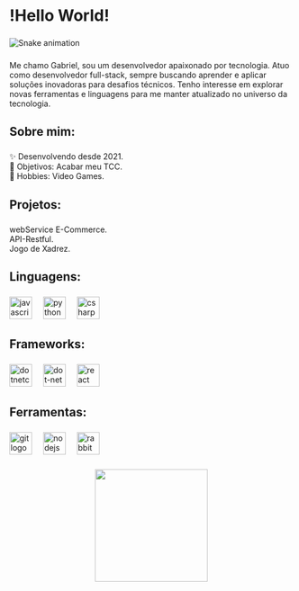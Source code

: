<h1 align="left">!Hello World!</h1>

###

<img src="https://raw.githubusercontent.com/gabribn/gabribn/snake.svg" alt="Snake animation" />

###

<p align="left">Me chamo Gabriel, sou um desenvolvedor apaixonado por tecnologia. Atuo como desenvolvedor full-stack, sempre buscando aprender e aplicar soluções inovadoras para desafios técnicos. Tenho interesse em explorar novas ferramentas e linguagens para me manter atualizado no universo da tecnologia.</p>

###

<h2 align="left">Sobre mim:</h2>

###

<p align="left">✨ Desenvolvendo desde 2021.<br>🎯 Objetivos: Acabar meu TCC.<br>🎲 Hobbies:  Video Games.</p>

###

<h2 align="left">Projetos:</h2>

###

<p align="left">webService E-Commerce.<br>API-Restful.<br>Jogo de Xadrez.</p>

###

<h2 align="left">Linguagens:</h2>

###

<div align="left">
  <img src="https://cdn.jsdelivr.net/gh/devicons/devicon/icons/javascript/javascript-original.svg" height="40" alt="javascript logo"  />
  <img width="12" />
  <img src="https://cdn.jsdelivr.net/gh/devicons/devicon/icons/python/python-original.svg" height="40" alt="python logo"  />
  <img width="12" />
  <img src="https://cdn.jsdelivr.net/gh/devicons/devicon/icons/csharp/csharp-original.svg" height="40" alt="csharp logo"  />
</div>

###

<h2 align="left">Frameworks:</h2>

###

<div align="left">
  <img src="https://cdn.jsdelivr.net/gh/devicons/devicon/icons/dotnetcore/dotnetcore-original.svg" height="40" alt="dotnetcore logo"  />
  <img width="12" />
  <img src="https://cdn.jsdelivr.net/gh/devicons/devicon/icons/dot-net/dot-net-original.svg" height="40" alt="dot-net logo"  />
  <img width="12" />
  <img src="https://cdn.jsdelivr.net/gh/devicons/devicon/icons/react/react-original.svg" height="40" alt="react logo"  />
</div>

###

<h2 align="left">Ferramentas:</h2>

###

<div align="left">
  <img src="https://cdn.jsdelivr.net/gh/devicons/devicon/icons/git/git-original.svg" height="40" alt="git logo"  />
  <img width="12" />
  <img src="https://cdn.jsdelivr.net/gh/devicons/devicon/icons/nodejs/nodejs-original.svg" height="40" alt="nodejs logo"  />
  <img width="12" />
  <img src="https://skillicons.dev/icons?i=rabbitmq" height="40" alt="rabbitmq logo"  />
</div>

###

<div align="center">
  <img height="200" src="https://br.pinterest.com/pin/17170042314436624/"  />
</div>

###
